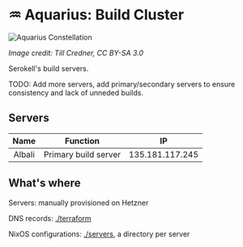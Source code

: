 # ♒ Aquarius: Build Cluster

![Aquarius Constellation](https://upload.wikimedia.org/wikipedia/commons/0/0f/AquariusCC.jpg)

_Image credit: Till Credner, CC BY-SA 3.0_

Serokell's build servers.

TODO: Add more servers, add primary/secondary servers to ensure consistency and lack of unneded builds.

## Servers

| Name   | Function             | IP              |
|:------:|:--------------------:|:---------------:|
| Albali | Primary build server | 135.181.117.245 |

<!-- Don't forget to add the servers on https://www.notion.so/serokell/Server-Naming-Scheme-c189819000164fb090377c75e4ce7da6 -->

## What's where

Servers: manually provisioned on Hetzner

DNS records: [./terraform](./terraform)

NixOS configurations: [./servers](./servers), a directory per server
